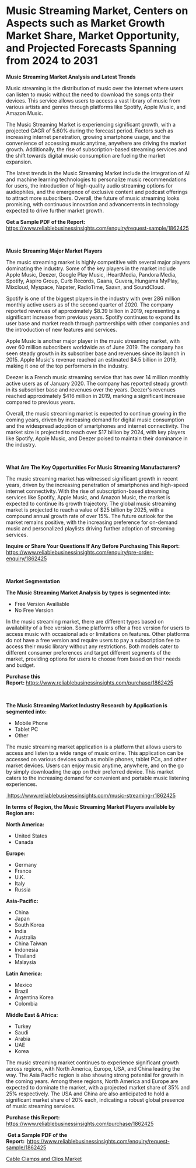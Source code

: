 <p><h1>Music Streaming Market, Centers on Aspects such as Market Growth Market Share, Market Opportunity, and Projected Forecasts Spanning from 2024 to 2031</h1></p><p><strong>Music Streaming Market Analysis and Latest Trends</strong></p>
<p><p>Music streaming is the distribution of music over the internet where users can listen to music without the need to download the songs onto their devices. This service allows users to access a vast library of music from various artists and genres through platforms like Spotify, Apple Music, and Amazon Music.</p><p>The Music Streaming Market is experiencing significant growth, with a projected CAGR of 5.60% during the forecast period. Factors such as increasing internet penetration, growing smartphone usage, and the convenience of accessing music anytime, anywhere are driving the market growth. Additionally, the rise of subscription-based streaming services and the shift towards digital music consumption are fueling the market expansion.</p><p>The latest trends in the Music Streaming Market include the integration of AI and machine learning technologies to personalize music recommendations for users, the introduction of high-quality audio streaming options for audiophiles, and the emergence of exclusive content and podcast offerings to attract more subscribers. Overall, the future of music streaming looks promising, with continuous innovation and advancements in technology expected to drive further market growth.</p></p>
<p><strong>Get a Sample PDF of the Report:&nbsp;</strong> <a href="https://www.reliablebusinessinsights.com/enquiry/request-sample/1862425">https://www.reliablebusinessinsights.com/enquiry/request-sample/1862425</a></p>
<p>&nbsp;</p>
<p><strong>Music Streaming Major Market Players</strong></p>
<p><p>The music streaming market is highly competitive with several major players dominating the industry. Some of the key players in the market include Apple Music, Deezer, Google Play Music, iHeartMedia, Pandora Media, Spotify, Aspiro Group, Curb Records, Gaana, Guvera, Hungama MyPlay, Mixcloud, Myspace, Napster, RadioTime, Saavn, and SoundCloud.</p><p>Spotify is one of the biggest players in the industry with over 286 million monthly active users as of the second quarter of 2020. The company reported revenues of approximately $8.39 billion in 2019, representing a significant increase from previous years. Spotify continues to expand its user base and market reach through partnerships with other companies and the introduction of new features and services.</p><p>Apple Music is another major player in the music streaming market, with over 60 million subscribers worldwide as of June 2019. The company has seen steady growth in its subscriber base and revenues since its launch in 2015. Apple Music's revenue reached an estimated $4.5 billion in 2019, making it one of the top performers in the industry.</p><p>Deezer is a French music streaming service that has over 14 million monthly active users as of January 2020. The company has reported steady growth in its subscriber base and revenues over the years. Deezer's revenues reached approximately $416 million in 2019, marking a significant increase compared to previous years.</p><p>Overall, the music streaming market is expected to continue growing in the coming years, driven by increasing demand for digital music consumption and the widespread adoption of smartphones and internet connectivity. The market size is projected to reach over $17 billion by 2024, with key players like Spotify, Apple Music, and Deezer poised to maintain their dominance in the industry.</p></p>
<p>&nbsp;</p>
<p><strong>What Are The Key Opportunities For Music Streaming Manufacturers?</strong></p>
<p><p>The music streaming market has witnessed significant growth in recent years, driven by the increasing penetration of smartphones and high-speed internet connectivity. With the rise of subscription-based streaming services like Spotify, Apple Music, and Amazon Music, the market is expected to continue its growth trajectory. The global music streaming market is projected to reach a value of $25 billion by 2025, with a compound annual growth rate of over 15%. The future outlook for the market remains positive, with the increasing preference for on-demand music and personalized playlists driving further adoption of streaming services.</p></p>
<p><strong>Inquire or Share Your Questions If Any Before Purchasing This Report:</strong> <a href="https://www.reliablebusinessinsights.com/enquiry/pre-order-enquiry/1862425">https://www.reliablebusinessinsights.com/enquiry/pre-order-enquiry/1862425</a></p>
<p>&nbsp;</p>
<p><strong>Market Segmentation</strong></p>
<p><strong>The Music Streaming Market Analysis by types is segmented into:</strong></p>
<p><ul><li>Free Version Availiable</li><li>No Free Version</li></ul></p>
<p><p>In the music streaming market, there are different types based on availability of a free version. Some platforms offer a free version for users to access music with occasional ads or limitations on features. Other platforms do not have a free version and require users to pay a subscription fee to access their music library without any restrictions. Both models cater to different consumer preferences and target different segments of the market, providing options for users to choose from based on their needs and budget.</p></p>
<p><strong>Purchase this Report:&nbsp;</strong><a href="https://www.reliablebusinessinsights.com/purchase/1862425">https://www.reliablebusinessinsights.com/purchase/1862425</a></p>
<p>&nbsp;</p>
<p><strong>The Music Streaming Market Industry Research by Application is segmented into:</strong></p>
<p><ul><li>Mobile Phone</li><li>Tablet PC</li><li>Other</li></ul></p>
<p><p>The music streaming market application is a platform that allows users to access and listen to a wide range of music online. This application can be accessed on various devices such as mobile phones, tablet PCs, and other market devices. Users can enjoy music anytime, anywhere, and on the go by simply downloading the app on their preferred device. This market caters to the increasing demand for convenient and portable music listening experiences.</p></p>
<p><a href="https://www.reliablebusinessinsights.com/music-streaming-r1862425">&nbsp;https://www.reliablebusinessinsights.com/music-streaming-r1862425</a></p>
<p><strong>In terms of Region, the Music Streaming Market Players available by Region are:</strong></p>
<p>
    <p> <strong> North America: </strong>
        <ul>
            <li>United States</li>
            <li>Canada</li>
        </ul>
        </p> 
    <p> <strong> Europe: </strong>
        <ul>
            <li>Germany</li>
            <li>France</li>
            <li>U.K.</li>
            <li>Italy</li>
            <li>Russia</li>
        </ul>
        </p> 
    <p> <strong> Asia-Pacific: </strong>
        <ul>
            <li>China</li>
            <li>Japan</li>
            <li>South Korea</li>
            <li>India</li>
            <li>Australia</li>
            <li>China Taiwan</li>
            <li>Indonesia</li>
            <li>Thailand</li>
            <li>Malaysia</li>
        </ul>
        </p> 
    <p> <strong> Latin America: </strong>
        <ul>
            <li>Mexico</li>
            <li>Brazil</li>
            <li>Argentina Korea</li>
            <li>Colombia</li>
        </ul>
        </p> 
    <p> <strong> Middle East & Africa: </strong>
        <ul>
            <li>Turkey</li>
            <li>Saudi</li>
            <li>Arabia</li>
            <li>UAE</li>
            <li>Korea</li>
        </ul>
    </p>
    </p>
<p><p>The music streaming market continues to experience significant growth across regions, with North America, Europe, USA, and China leading the way. The Asia Pacific region is also showing strong potential for growth in the coming years. Among these regions, North America and Europe are expected to dominate the market, with a projected market share of 35% and 25% respectively. The USA and China are also anticipated to hold a significant market share of 20% each, indicating a robust global presence of music streaming services.</p></p>
<p><strong>Purchase this Report: </strong><a href="https://www.reliablebusinessinsights.com/purchase/1862425">https://www.reliablebusinessinsights.com/purchase/1862425</a></p>
<p>&nbsp;<strong>Get a Sample PDF of the Report:&nbsp;&nbsp;</strong><a href="https://www.reliablebusinessinsights.com/enquiry/request-sample/1862425">https://www.reliablebusinessinsights.com/enquiry/request-sample/1862425</a></p>
<p><strong></strong></p>
<p><p><a href="https://www.linkedin.com/pulse/cable-clamps-clips-market-trends-analysis-opportunities-lhzge?trackingId=FDx8VCN%2FSDaprAPkd42rjw%3D%3D">Cable Clamps and Clips Market</a></p></p>